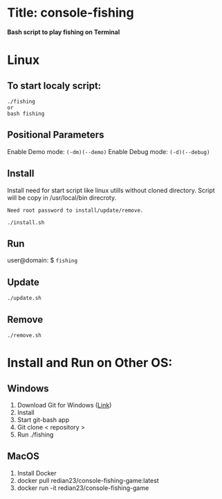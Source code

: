 # Title:  console-fishing
**Bash script to play fishing on Terminal**

# Linux
## To start localy script:
```
./fishing
or 
bash fishing
```
## Positional Parameters
Enable Demo mode:
``
(-dm)(--demo)
``
Enable Debug mode:
``
(-d)(--debug)
``
## Install 
Install need for start script like linux utills without cloned directory.
Script will be copy in /usr/local/bin direcroty.

``Need root password to install/update/remove.``  
```
./install.sh
```

## Run
user@domain: $ ``fishing `` 

## Update
```
./update.sh
```

## Remove
```
./remove.sh
```
# Install and Run on Other OS:

## Windows

1. Download Git for Windows ([Link](https://git-scm.com/download/win)) 
2. Install 
3. Start git-bash app 
4. Git clone < repository >
5. Run ./fishing

## MacOS

1. Install Docker 
2. docker pull redian23/console-fishing-game:latest
3. docker run -it redian23/console-fishing-game


